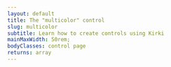```yaml
---
layout: default
title: The "multicolor" control
slug: multicolor
subtitle: Learn how to create controls using Kirki
mainMaxWidth: 50rem;
bodyClasses: control page
returns: array
---
```

